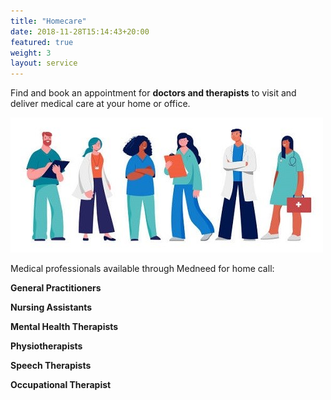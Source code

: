 ```yaml
---
title: "Homecare"
date: 2018-11-28T15:14:43+20:00  
featured: true
weight: 3
layout: service
---
```


Find and book an appointment for **doctors and therapists** to visit and deliver medical care at your home or office.

![Homecare](/images/illustrations/homecare.jpg)

Medical professionals available through Medneed for home call:

**General Practitioners** 

**Nursing Assistants**

**Mental Health Therapists** 

**Physiotherapists** 

**Speech Therapists** 

**Occupational Therapist**








